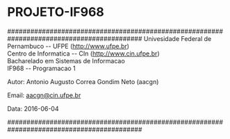 # PROJETO-IF968

###########################################################################################
 Univesidade Federal de Pernambuco -- UFPE (http://www.ufpe.br)                            
 Centro de Informatica -- CIn (http://www.cin.ufpe.br)                                     
 Bacharelado em Sistemas de Informacao                                                     
 IF968 -- Programacao 1                                                                    
                                                                                           
 Autor:    Antonio Augusto Correa Gondim Neto (aacgn)                                      
                                                                                           
                                                                                           
 Email:    aacgn@cin.ufpe.br                                                               
                                                                                           
                                                                                           
 Data:        2016-06-04                                                                   
                                                                                           
###########################################################################################

